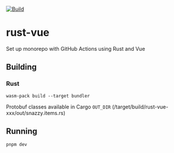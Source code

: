 [![Build](https://github.com/aamir0/rust-vue/actions/workflows/build.yml/badge.svg)](https://github.com/aamir0/rust-vue/actions/workflows/build.yml)

# rust-vue
Set up monorepo with GitHub Actions using Rust and Vue

## Building

### Rust
```
wasm-pack build --target bundler
```

Protobuf classes available in Cargo `OUT_DIR` (/target/build/rust-vue-xxx/out/snazzy.items.rs)

## Running
```
pnpm dev
```
